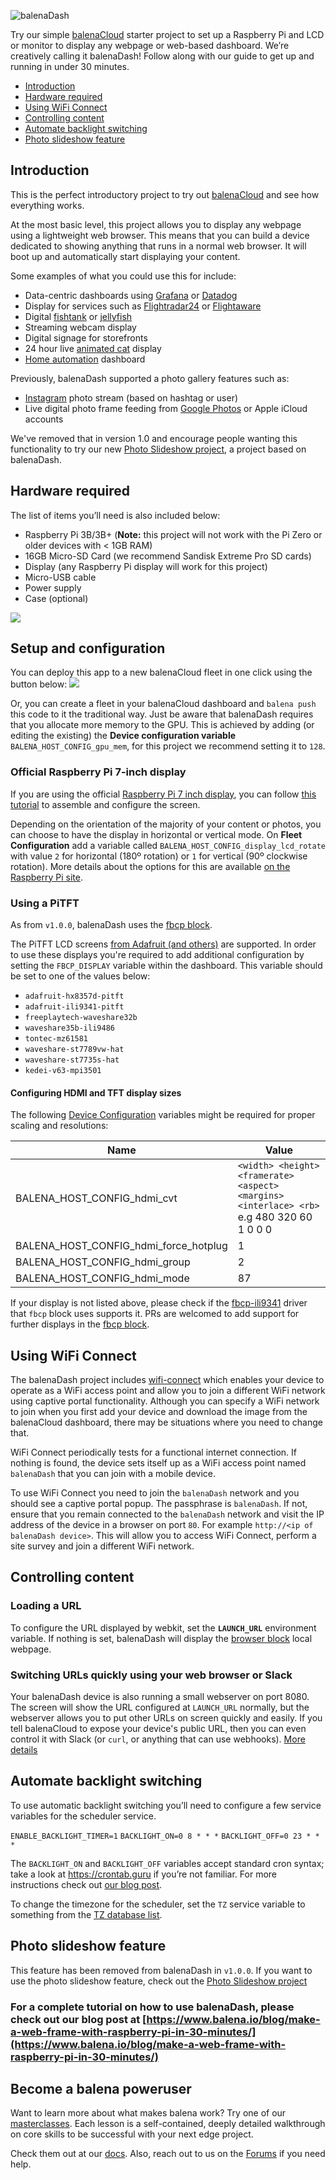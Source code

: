 ![balenaDash](https://raw.githubusercontent.com/balenalabs/balena-dash/master/assets/balenaDash_logo.png)

Try our simple [balenaCloud](https://www.balena.io/cloud) starter project to set up a Raspberry Pi and LCD or monitor to display any webpage or web-based dashboard. We’re creatively calling it balenaDash! Follow along with our guide to get up and running in under 30 minutes.

- [Introduction](#introduction)
- [Hardware required](#hardware-required)
- [Using WiFi Connect](#using-wifi-connect)
- [Controlling content](#controlling-content)
- [Automate backlight switching](#automate-backlight-switching)
- [Photo slideshow feature](#photo-slideshow-feature)

## Introduction

This is the perfect introductory project to try out [balenaCloud](https://www.balena.io/cloud) and see how everything works.

At the most basic level, this project allows you to display any webpage using a lightweight web browser. This means that you can build a device dedicated to showing anything that runs in a normal web browser. It will boot up and automatically start displaying your content.

Some examples of what you could use this for include:

- Data-centric dashboards using [Grafana](https://grafana.com/) or [Datadog](https://www.datadoghq.com/)
- Display for services such as [Flightradar24](https://www.flightradar24.com/) or [Flightaware](https://flightaware.com/)
- Digital [fishtank](http://www.fishgl.com/) or [jellyfish](https://arodic.github.io/p/jellyfish/)
- Streaming webcam display
- Digital signage for storefronts
- 24 hour live [animated cat](http://www.nyan.cat/) display
- [Home automation](https://www.home-assistant.io) dashboard

Previously, balenaDash supported a photo gallery features such as: 

- [Instagram](https://instagram.com) photo stream (based on hashtag or user)
- Live digital photo frame feeding from [Google Photos](https://photos.google.com/) or Apple iCloud accounts

We've removed that in version 1.0 and encourage people wanting this functionality to try our new [Photo Slideshow project](https://github.com/balenalabs-incubator/photo-slideshow), a project based on balenaDash.

## Hardware required

The list of items you’ll need is also included below:

- Raspberry Pi 3B/3B+ (**Note:** this project will not work with the Pi Zero or older devices with < 1GB RAM)
- 16GB Micro-SD Card (we recommend Sandisk Extreme Pro SD cards)
- Display (any Raspberry Pi display will work for this project)
- Micro-USB cable
- Power supply
- Case (optional)

![](https://raw.githubusercontent.com/balenalabs/balena-dash/master/assets/hardware.jpg)

## Setup and configuration

You can deploy this app to a new balenaCloud fleet in one click using the button below:
[![](https://balena.io/deploy.svg)](https://dashboard.balena-cloud.com/deploy?repoUrl=https://github.com/balenalabs/balena-dash)

Or, you can create a fleet in your balenaCloud dashboard and `balena push` this code to it the traditional way. Just be aware that balenaDash requires that you allocate more memory to the GPU. This is achieved by adding (or editing the existing) the **Device configuration variable** `BALENA_HOST_CONFIG_gpu_mem`, for this project we recommend setting it to `128`.

### Official Raspberry Pi 7-inch display

If you are using the official [Raspberry Pi 7 inch display](https://www.raspberrypi.org/products/raspberry-pi-touch-display/), you can follow [this tutorial](https://www.balena.io/blog/assembling-the-official-raspberry-pi-touchscreen) to assemble and configure the screen.

Depending on the orientation of the majority of your content or photos, you can choose to have the display in horizontal or vertical mode. On **Fleet Configuration** add a variable called `BALENA_HOST_CONFIG_display_lcd_rotate` with value `2` for horizontal (180º rotation) or `1` for vertical (90º clockwise rotation). More details about the options for this are available [on the Raspberry Pi site](https://www.raspberrypi.org/documentation/configuration/config-txt/video.md).

### Using a PiTFT

As from `v1.0.0`, balenaDash uses the [fbcp block](https://github.com/balenablocks/fbcp).

The PiTFT LCD screens [from Adafruit (and others)](https://www.adafruit.com/?q=pitft) are supported. In order to use these displays you're required to add additional configuration by setting the `FBCP_DISPLAY` variable within the dashboard. This variable should be set to one of the values below:

- `adafruit-hx8357d-pitft`
- `adafruit-ili9341-pitft`
- `freeplaytech-waveshare32b`
- `waveshare35b-ili9486`
- `tontec-mz61581`
- `waveshare-st7789vw-hat`
- `waveshare-st7735s-hat`
- `kedei-v63-mpi3501`

#### Configuring HDMI and TFT display sizes

The following [Device Configuration](https://www.balena.io/docs/learn/manage/configuration/#configuration-variables) variables might be required for proper scaling and resolutions:

| Name                                  | Value                                                                                     |
| ------------------------------------- | ----------------------------------------------------------------------------------------- |
| BALENA_HOST_CONFIG_hdmi_cvt           | `<width> <height> <framerate> <aspect> <margins> <interlace> <rb>` e.g 480 320 60 1 0 0 0 |
| BALENA_HOST_CONFIG_hdmi_force_hotplug | 1                                                                                         |
| BALENA_HOST_CONFIG_hdmi_group         | 2                                                                                         |
| BALENA_HOST_CONFIG_hdmi_mode          | 87                                                                                        |

If your display is not listed above, please check if the [fbcp-ili9341](https://github.com/juj/fbcp-ili9341) driver that `fbcp` block uses supports it. PRs are welcomed to add support for further displays in the [fbcp block](https://github.com/balenablocks/fbcp).

## Using WiFi Connect

The balenaDash project includes [wifi-connect](https://github.com/balena-io/wifi-connect) which enables your device to operate as a WiFi access point and allow you to join a different WiFi network using captive portal functionality. Although you can specify a WiFi network to join when you first add your device and download the image from the balenaCloud dashboard, there may be situations where you need to change that.

WiFi Connect periodically tests for a functional internet connection. If nothing is found, the device sets itself up as a WiFi access point named `balenaDash` that you can join with a mobile device.

To use WiFi Connect you need to join the `balenaDash` network and you should see a captive portal popup. The passphrase is `balenaDash`. If not, ensure that you remain connected to the `balenaDash` network and visit the IP address of the device in a browser on port `80`. For example `http://<ip of balenaDash device>`. This will allow you to access WiFi Connect, perform a site survey and join a different WiFi network.

## Controlling content

### Loading a URL

To configure the URL displayed by webkit, set the **`LAUNCH_URL`** environment
variable. If nothing is set, balenaDash will display the [browser block](https://github.com/balenablocks/browser#choosing-what-to-display) local webpage.

### Switching URLs quickly using your web browser or Slack

Your balenaDash device is also running a small webserver on port 8080. The screen will show the URL configured at `LAUNCH_URL` normally, but the webserver allows you to put other URLs on screen quickly and easily. If you tell balenaCloud to expose your device's public URL, then you can even control it with Slack (or `curl`, or anything that can use webhooks). [More details](https://github.com/mozz100/tohora/blob/master/README.md)

## Automate backlight switching

To use automatic backlight switching you’ll need to configure a few service variables for the scheduler service.

`ENABLE_BACKLIGHT_TIMER=1`
`BACKLIGHT_ON=0 8 * * *`
`BACKLIGHT_OFF=0 23 * * *`

The `BACKLIGHT_ON` and `BACKLIGHT_OFF` variables accept standard cron syntax; take a look at https://crontab.guru if you’re not familiar. For more instructions check out [our blog post](https://www.balena.io/blog/automate-the-backlight-timer-on-your-balenadash-display/).

To change the timezone for the scheduler, set the `TZ` service variable to something from the [TZ database list](https://en.wikipedia.org/wiki/List_of_tz_database_time_zones).

## Photo slideshow feature

This feature has been removed from balenaDash in `v1.0.0`. If you want to use the photo slideshow feature, check out the [Photo Slideshow project](https://github.com/balenalabs-incubator/photo-slideshow)

### For a complete tutorial on how to use balenaDash, please check out our blog post at [https://www.balena.io/blog/make-a-web-frame-with-raspberry-pi-in-30-minutes/](https://www.balena.io/blog/make-a-web-frame-with-raspberry-pi-in-30-minutes/)

## Become a balena poweruser

Want to learn more about what makes balena work? Try one of our [masterclasses](https://www.balena.io/docs/learn/more/masterclasses/overview/). Each lesson is a self-contained, deeply detailed walkthrough on core skills to be successful with your next edge project.

Check them out at our [docs](https://www.balena.io/docs/learn/more/masterclasses/overview/). Also, reach out to us on the [Forums](https://forums.balena.io/) if you need help.
